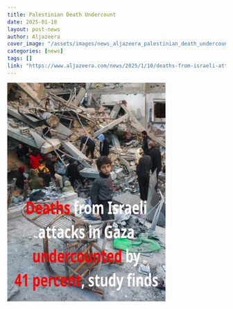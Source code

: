 ```yaml
---
title: Palestinian Death Undercount
date: 2025-01-10
layout: post-news
author: Aljazeera
cover_image: "/assets/images/news_aljazeera_palestinian_death_undercount.jpg"
categories: [news]
tags: []
link: "https://www.aljazeera.com/news/2025/1/10/deaths-from-israeli-attacks-in-gaza-undercounted-by-41-percent-study-finds"
---
```


![Palestinian Death Undercount](/assets/images/news_aljazeera_palestinian_death_undercount.jpg)